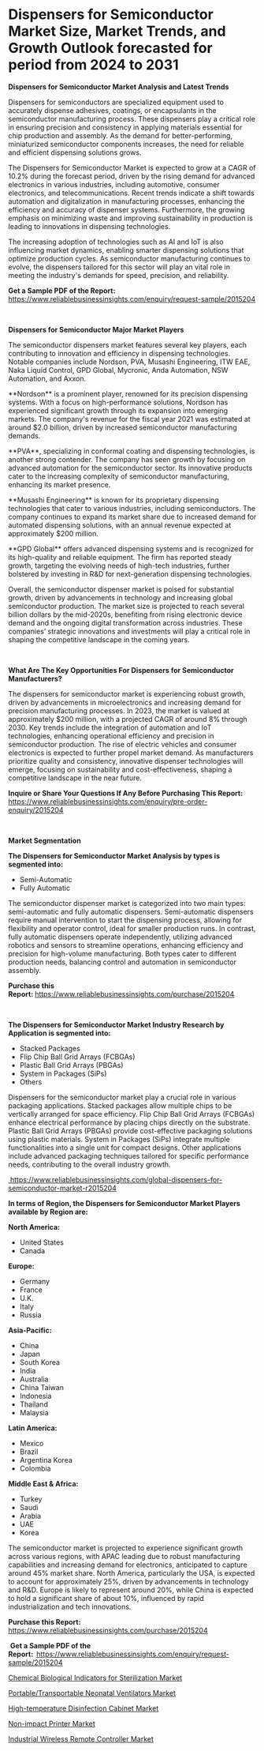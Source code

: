 <p><h1>Dispensers for Semiconductor Market Size, Market Trends, and Growth Outlook forecasted for period from 2024 to 2031</h1></p><p><strong>Dispensers for Semiconductor Market Analysis and Latest Trends</strong></p>
<p><p>Dispensers for semiconductors are specialized equipment used to accurately dispense adhesives, coatings, or encapsulants in the semiconductor manufacturing process. These dispensers play a critical role in ensuring precision and consistency in applying materials essential for chip production and assembly. As the demand for better-performing, miniaturized semiconductor components increases, the need for reliable and efficient dispensing solutions grows.</p><p>The Dispensers for Semiconductor Market is expected to grow at a CAGR of 10.2% during the forecast period, driven by the rising demand for advanced electronics in various industries, including automotive, consumer electronics, and telecommunications. Recent trends indicate a shift towards automation and digitalization in manufacturing processes, enhancing the efficiency and accuracy of dispenser systems. Furthermore, the growing emphasis on minimizing waste and improving sustainability in production is leading to innovations in dispensing technologies. </p><p>The increasing adoption of technologies such as AI and IoT is also influencing market dynamics, enabling smarter dispensing solutions that optimize production cycles. As semiconductor manufacturing continues to evolve, the dispensers tailored for this sector will play an vital role in meeting the industry's demands for speed, precision, and reliability.</p></p>
<p><strong>Get a Sample PDF of the Report:&nbsp;</strong> <a href="https://www.reliablebusinessinsights.com/enquiry/request-sample/2015204?utm_campaign=97&utm_medium=2&utm_source=Github&utm_content=ia&utm_term=27102024&utm_id=dispensers-for-semiconductor">https://www.reliablebusinessinsights.com/enquiry/request-sample/2015204</a></p>
<p>&nbsp;</p>
<p><strong>Dispensers for Semiconductor Major Market Players</strong></p>
<p><p>The semiconductor dispensers market features several key players, each contributing to innovation and efficiency in dispensing technologies. Notable companies include Nordson, PVA, Musashi Engineering, ITW EAE, Naka Liquid Control, GPD Global, Mycronic, Anda Automation, NSW Automation, and Axxon.</p><p>**Nordson** is a prominent player, renowned for its precision dispensing systems. With a focus on high-performance solutions, Nordson has experienced significant growth through its expansion into emerging markets. The company's revenue for the fiscal year 2021 was estimated at around $2.0 billion, driven by increased semiconductor manufacturing demands.</p><p>**PVA**, specializing in conformal coating and dispensing technologies, is another strong contender. The company has seen growth by focusing on advanced automation for the semiconductor sector. Its innovative products cater to the increasing complexity of semiconductor manufacturing, enhancing its market presence.</p><p>**Musashi Engineering** is known for its proprietary dispensing technologies that cater to various industries, including semiconductors. The company continues to expand its market share due to increased demand for automated dispensing solutions, with an annual revenue expected at approximately $200 million.</p><p>**GPD Global** offers advanced dispensing systems and is recognized for its high-quality and reliable equipment. The firm has reported steady growth, targeting the evolving needs of high-tech industries, further bolstered by investing in R&D for next-generation dispensing technologies.</p><p>Overall, the semiconductor dispenser market is poised for substantial growth, driven by advancements in technology and increasing global semiconductor production. The market size is projected to reach several billion dollars by the mid-2020s, benefiting from rising electronic device demand and the ongoing digital transformation across industries. These companies’ strategic innovations and investments will play a critical role in shaping the competitive landscape in the coming years.</p></p>
<p>&nbsp;</p>
<p><strong>What Are The Key Opportunities For Dispensers for Semiconductor Manufacturers?</strong></p>
<p><p>The dispensers for semiconductor market is experiencing robust growth, driven by advancements in microelectronics and increasing demand for precision manufacturing processes. In 2023, the market is valued at approximately $200 million, with a projected CAGR of around 8% through 2030. Key trends include the integration of automation and IoT technologies, enhancing operational efficiency and precision in semiconductor production. The rise of electric vehicles and consumer electronics is expected to further propel market demand. As manufacturers prioritize quality and consistency, innovative dispenser technologies will emerge, focusing on sustainability and cost-effectiveness, shaping a competitive landscape in the near future.</p></p>
<p><strong>Inquire or Share Your Questions If Any Before Purchasing This Report:</strong> <a href="https://www.reliablebusinessinsights.com/enquiry/pre-order-enquiry/2015204?utm_campaign=97&utm_medium=2&utm_source=Github&utm_content=ia&utm_term=27102024&utm_id=dispensers-for-semiconductor">https://www.reliablebusinessinsights.com/enquiry/pre-order-enquiry/2015204</a></p>
<p>&nbsp;</p>
<p><strong>Market Segmentation</strong></p>
<p><strong>The Dispensers for Semiconductor Market Analysis by types is segmented into:</strong></p>
<p><ul><li>Semi-Automatic</li><li>Fully Automatic</li></ul></p>
<p><p>The semiconductor dispenser market is categorized into two main types: semi-automatic and fully automatic dispensers. Semi-automatic dispensers require manual intervention to start the dispensing process, allowing for flexibility and operator control, ideal for smaller production runs. In contrast, fully automatic dispensers operate independently, utilizing advanced robotics and sensors to streamline operations, enhancing efficiency and precision for high-volume manufacturing. Both types cater to different production needs, balancing control and automation in semiconductor assembly.</p></p>
<p><strong>Purchase this Report:&nbsp;</strong><a href="https://www.reliablebusinessinsights.com/purchase/2015204?utm_campaign=97&utm_medium=2&utm_source=Github&utm_content=ia&utm_term=27102024&utm_id=dispensers-for-semiconductor">https://www.reliablebusinessinsights.com/purchase/2015204</a></p>
<p>&nbsp;</p>
<p><strong>The Dispensers for Semiconductor Market Industry Research by Application is segmented into:</strong></p>
<p><ul><li>Stacked Packages</li><li>Flip Chip Ball Grid Arrays (FCBGAs)</li><li>Plastic Ball Grid Arrays (PBGAs)</li><li>System in Packages (SiPs)</li><li>Others</li></ul></p>
<p><p>Dispensers for the semiconductor market play a crucial role in various packaging applications. Stacked packages allow multiple chips to be vertically arranged for space efficiency. Flip Chip Ball Grid Arrays (FCBGAs) enhance electrical performance by placing chips directly on the substrate. Plastic Ball Grid Arrays (PBGAs) provide cost-effective packaging solutions using plastic materials. System in Packages (SiPs) integrate multiple functionalities into a single unit for compact designs. Other applications include advanced packaging techniques tailored for specific performance needs, contributing to the overall industry growth.</p></p>
<p><a href="https://www.reliablebusinessinsights.com/global-dispensers-for-semiconductor-market-r2015204?utm_campaign=97&utm_medium=2&utm_source=Github&utm_content=ia&utm_term=27102024&utm_id=dispensers-for-semiconductor">&nbsp;https://www.reliablebusinessinsights.com/global-dispensers-for-semiconductor-market-r2015204</a></p>
<p><strong>In terms of Region, the Dispensers for Semiconductor Market Players available by Region are:</strong></p>
<p>
    <p> <strong> North America: </strong>
        <ul>
            <li>United States</li>
            <li>Canada</li>
        </ul>
        </p> 
    <p> <strong> Europe: </strong>
        <ul>
            <li>Germany</li>
            <li>France</li>
            <li>U.K.</li>
            <li>Italy</li>
            <li>Russia</li>
        </ul>
        </p> 
    <p> <strong> Asia-Pacific: </strong>
        <ul>
            <li>China</li>
            <li>Japan</li>
            <li>South Korea</li>
            <li>India</li>
            <li>Australia</li>
            <li>China Taiwan</li>
            <li>Indonesia</li>
            <li>Thailand</li>
            <li>Malaysia</li>
        </ul>
        </p> 
    <p> <strong> Latin America: </strong>
        <ul>
            <li>Mexico</li>
            <li>Brazil</li>
            <li>Argentina Korea</li>
            <li>Colombia</li>
        </ul>
        </p> 
    <p> <strong> Middle East & Africa: </strong>
        <ul>
            <li>Turkey</li>
            <li>Saudi</li>
            <li>Arabia</li>
            <li>UAE</li>
            <li>Korea</li>
        </ul>
    </p>
    </p>
<p><p>The semiconductor market is projected to experience significant growth across various regions, with APAC leading due to robust manufacturing capabilities and increasing demand for electronics, anticipated to capture around 45% market share. North America, particularly the USA, is expected to account for approximately 25%, driven by advancements in technology and R&D. Europe is likely to represent around 20%, while China is expected to hold a significant share of about 10%, influenced by rapid industrialization and tech innovations.</p></p>
<p><strong>Purchase this Report: </strong><a href="https://www.reliablebusinessinsights.com/purchase/2015204?utm_campaign=97&utm_medium=2&utm_source=Github&utm_content=ia&utm_term=27102024&utm_id=dispensers-for-semiconductor">https://www.reliablebusinessinsights.com/purchase/2015204</a></p>
<p>&nbsp;<strong>Get a Sample PDF of the Report:&nbsp;&nbsp;</strong><a href="https://www.reliablebusinessinsights.com/enquiry/request-sample/2015204?utm_campaign=97&utm_medium=2&utm_source=Github&utm_content=ia&utm_term=27102024&utm_id=dispensers-for-semiconductor">https://www.reliablebusinessinsights.com/enquiry/request-sample/2015204</a></p>
<p><strong></strong></p>
<p><p><a href="https://github.com/yoreivesal/Market-Research-Report-List-1/blob/main/chemical-biological-indicators-for-sterilization-market.md?utm_campaign=97&utm_medium=2&utm_source=Github&utm_content=ia&utm_term=27102024&utm_id=dispensers-for-semiconductor">Chemical Biological Indicators for Sterilization Market</a></p><p><a href="https://www.linkedin.com/pulse/emerging-technologies-reshaping-portabletransportable-neonatal-afngf?utm_campaign=97&utm_medium=2&utm_source=Github&utm_content=ia&utm_term=27102024&utm_id=dispensers-for-semiconductor">Portable/Transportable Neonatal Ventilators Market</a></p><p><a href="https://issuu.com/reportprime-2/docs/high-temperature-disinfection-cabin_c400fb09683cda?utm_campaign=97&utm_medium=2&utm_source=Github&utm_content=ia&utm_term=27102024&utm_id=dispensers-for-semiconductor">High-temperature Disinfection Cabinet Market</a></p><p><a href="https://issuu.com/reportprime-2/docs/non-impact-printer-market-size-2030_baead0a1f5fcb1?utm_campaign=97&utm_medium=2&utm_source=Github&utm_content=ia&utm_term=27102024&utm_id=dispensers-for-semiconductor">Non-impact Printer Market</a></p><p><a href="https://github.com/alespiliffe/Market-Research-Report-List-1/blob/main/industrial-wireless-remote-controller-market.md?utm_campaign=97&utm_medium=2&utm_source=Github&utm_content=ia&utm_term=27102024&utm_id=dispensers-for-semiconductor">Industrial Wireless Remote Controller Market</a></p></p>